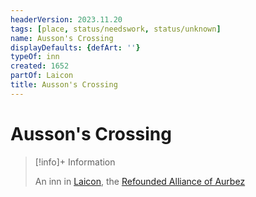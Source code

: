```yaml
---
headerVersion: 2023.11.20
tags: [place, status/needswork, status/unknown]
name: Ausson's Crossing
displayDefaults: {defArt: ''}
typeOf: inn
created: 1652
partOf: Laicon
title: Ausson's Crossing
---
```

# Ausson's Crossing
>[!info]+ Information
> 
> An inn in [Laicon](<./laicon.md>), the [Refounded Alliance of Aurbez](<./refounded-alliance-of-aurbez.md>)

